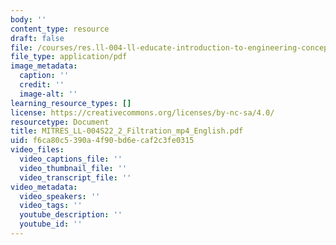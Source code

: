 ```yaml
---
body: ''
content_type: resource
draft: false
file: /courses/res.ll-004-ll-educate-introduction-to-engineering-concepts-spring-2022/mitres_ll-004s22_2_filtration_mp4_english.pdf
file_type: application/pdf
image_metadata:
  caption: ''
  credit: ''
  image-alt: ''
learning_resource_types: []
license: https://creativecommons.org/licenses/by-nc-sa/4.0/
resourcetype: Document
title: MITRES_LL-004S22_2_Filtration_mp4_English.pdf
uid: f6ca80c5-390a-4f90-bd6e-caf2c3fe0315
video_files:
  video_captions_file: ''
  video_thumbnail_file: ''
  video_transcript_file: ''
video_metadata:
  video_speakers: ''
  video_tags: ''
  youtube_description: ''
  youtube_id: ''
---
```

